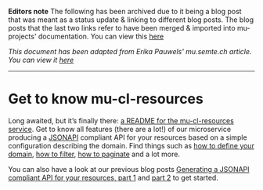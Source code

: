 **Editors note**
The following has been archived due to it being a blog post that was meant as a status update & linking to different blog posts.
The blog posts that the last two links refer to have been merged & imported into mu-projects' documentation. You can view this [here](https://github.com/mu-semtech/mu-project#creating-a-json-api)

*This document has been adapted from Erika Pauwels' mu.semte.ch article. You can view it [here](https://mu.semte.ch/2018/03/22/get-to-know-mu-cl-resources/)*

---

# Get to know mu-cl-resources
Long awaited, but it’s finally there: [a README for the mu-cl-resources service](https://github.com/mu-semtech/mu-cl-resources). Get to know all features (there are a lot!) of our microservice producing a [JSONAPI](http://jsonapi.org/) compliant API for your resources based on a simple configuration describing the domain. Find things such as [how to define your domain](https://github.com/mu-semtech/mu-cl-resources#configurationdomainlisp), [how to filter](https://github.com/mu-semtech/mu-cl-resources#basic-filtering), [how to paginate](https://github.com/mu-semtech/mu-cl-resources#pagination) and a lot more.

You can also have a look at our previous blog posts [Generating a JSONAPI compliant API for your resources, part 1](https://mu.semte.ch/2017/07/27/generating-a-jsonapi-compliant-api-for-your-resources/) and [part 2](https://mu.semte.ch/2017/08/17/generating-a-jsonapi-compliant-api-for-your-resources-part-2/) to get started.
